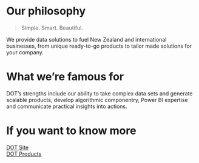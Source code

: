 # Our philosophy

> Simple. Smart. Beautiful.

We provide data solutions to fuel New Zealand and international businesses, from unique ready-to-go products to tailor made solutions for your company.

# What we’re famous for

DOT’s strengths include our ability to take complex data sets and generate scalable products, develop algorithmic componentry, Power BI expertise and communicate practical insights into actions.

# If you want to know more
[DOT Site](https://www.dotlovesdata.com/)  
[DOT Products](https://products.dotlovesdata.com/)
